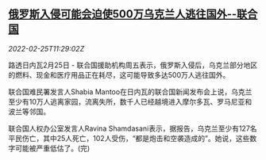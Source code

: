 <!--1645794062000-->
[俄罗斯入侵可能会迫使500万乌克兰人逃往国外--联合国](https://cn.reuters.com/article/un-russia-ukraine-refugees-0225-idCNKBS2KU17V)
------

<div><i>2022-02-25T11:29:02Z</i></div><p>路透日内瓦2月25日 - 联合国援助机构周五表示，俄罗斯入侵后，乌克兰部分地区的燃料、现金和医疗用品正在耗尽，这可能导致多达500万人逃往国外。</p><p>联合国难民署发言人Shabia Mantoo在日内瓦的联合国新闻发布会上说，乌克兰至少有10万人逃离家园，流离失所，数千人已经越境进入摩尔多瓦、罗马尼亚和波兰等邻国。</p><p>联合国人权办公室发言人Ravina Shamdasani表示，据报告，乌克兰至少有127名平民伤亡，其中25人死亡，102人受伤，“都是炮击和空袭造成的”。她说，这些数字可能被严重低估了。(完)</p>
